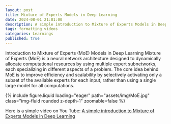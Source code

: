 ```yaml
---
layout: post
title: Mixture of Experts Models in Deep Learning
date: 2024-08-01 21:01:00
description: A simple introduction to Mixture of Experts Models in Deep Learning
tags: formatting videos
categories: Learnings
published: true
---
```


Introduction to Mixture of Experts (MoE) Models in Deep Learning
Mixture of Experts (MoE) is a neural network architecture designed to dynamically allocate computational resources by using multiple expert subnetworks, each specializing in different aspects of a problem. The core idea behind MoE is to improve efficiency and scalability by selectively activating only a subset of the available experts for each input, rather than using a single large model for all computations.

<div class="row mt-3">
    <div class="col-12 mt-3 mt-md-0">
        {% include figure.liquid loading="eager" path="assets/img/MoE.jpg" class="img-fluid rounded z-depth-1" zoomable=false %}
    </div>
</div>

Here is a simple video on You Tube:
[A simple introduction to Mixture of Experts Models in Deep Learning](https://www.youtube.com/watch?v=OtMD1U7HPZs&t=33s) 
